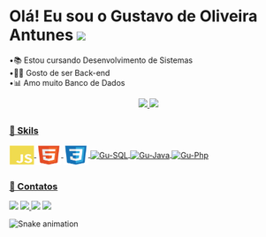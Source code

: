  # Olá! Eu sou o Gustavo de Oliveira Antunes   <img src="https://raw.githubusercontent.com/iampavangandhi/iampavangandhi/master/gifs/Hi.gif" width="35px">
•📚 Estou cursando Desenvolvimento de Sistemas <br>
•👨‍💻 Gosto de ser Back-end <br>
•📊 Amo muito Banco de Dados 

<div align="center">
  <a href="https://github.com/rafaballerini">
  <img height="174em" src="https://github-readme-stats.vercel.app/api?username=antunesGustavo&show_icons=true&theme=tokyonight&include_all_commits=true&count_private=true"/>
  <img height="120em" src="https://github-readme-stats.vercel.app/api/top-langs/?username=antunesgustavo&layout=compact&langs_count=7&theme=tokyonight"/>
</div>
  
  ##
### 🎯 Skils
  <div style="display: inline_block">
  <img align="center" alt="Gu-JS" height="35" width="45" src="https://raw.githubusercontent.com/devicons/devicon/master/icons/javascript/javascript-plain.svg">
  <img align="center" alt="Gu-HTML" height="35" width="45" src="https://raw.githubusercontent.com/devicons/devicon/master/icons/html5/html5-original.svg">
  <img align="center" alt="Gu-CSS" height="35" width="45" src="https://raw.githubusercontent.com/devicons/devicon/master/icons/css3/css3-original.svg">
  <img align="center" alt="Gu-SQL" height="45" width="55" src="https://cdn.jsdelivr.net/gh/devicons/devicon/icons/mysql/mysql-original.svg">
  <img align="center" alt="Gu-Java" height="45" width="55" src="https://cdn.jsdelivr.net/gh/devicons/devicon/icons/java/java-original-wordmark.svg">
  <img align="center" alt="Gu-Php" height="45" width="55" src="https://cdn.jsdelivr.net/gh/devicons/devicon/icons/php/php-original.svg">
</div>

  ##
 ### 📱 Contatos
  <div>
   <a href="https://www.linkedin.com/in/gustavo-oliveira-749a45218" target="_blank"><img src="https://img.shields.io/badge/LinkedIn-0077B5?style=for-the-badge&logo=linkedin&logoColor=white"></a>
    <a href = "mailto:gustavooliver.antunes@gmail.com"><img src="https://img.shields.io/badge/-Gmail-%23333?style=for-the-badge&logo=gmail&logoColor=white" target="_blank"> </a>
  <a href="https://instagram.com/gusztaa" target="_blank"><img src="https://img.shields.io/badge/-Instagram-%23E4405F?style=for-the-badge&logo=instagram&logoColor=white" target="_blank"></a>
 	<a href="https://api.whatsapp.com/send?phone=5511999790532" target="_blank"><img src="https://img.shields.io/badge/WhatsApp-25D366?style=for-the-badge&logo=whatsapp&logoColor=white" target="_blank"></a>

  ![Snake animation](https://github.com/antunesGustavo/antunesGustavo/blob/output/github-contribution-grid-snake.svg)
  
  </div>

